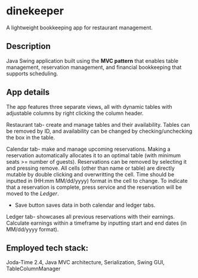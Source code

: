 # dinekeeper

A lightweight bookkeeping app for restaurant management.

## Description
Java Swing application built using the **MVC pattern** that enables table management, reservation management, and financial bookkeeping that supports scheduling. 

## App details
The app features three separate views, all with dynamic tables with adjustable columns by right clicking the column header.


Restaurant tab- create and manage tables and their availability. Tables can be removed by ID, and availability can be changed by 
checking/unchecking the box in the table. 

Calendar tab- make and manage upcoming reservations. Making a reservation automatically allocates it to an optimal table (with minimum
seats >= number of guests). Reservations can be removed by selecting it and pressing remove. All cells (other than name or table) are
directly mutable by double clicking and overwritting the cell. Time should be inputted in (HH:mm MM/dd/yyyy) format in the cell to change.
To indicate that a reservation is complete, press service and the reservation will be moved to the _Ledger_.
 - Save button saves data in both calendar and ledger tabs.

Ledger tab- showcases all previous reservations with their earnings. Calculate earnings within a timeframe by inputting start and
end dates (in MM/dd/yyyy format).

## Employed tech stack: 
Joda-Time 2.4, Java MVC architecture, Serialization, Swing GUI, TableColumnManager
